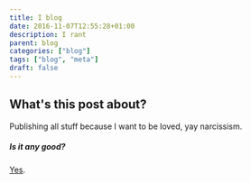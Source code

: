 ```yaml
---
title: I blog
date: 2016-11-07T12:55:28+01:00
description: I rant
parent: blog
categories: ["blog"]
tags: ["blog", "meta"]
draft: false
---
```


What's this post about?
---

Publishing all stuff because I want to be loved, yay narcissism.

##### Is it any good?

[Yes][y].

[y]: http://news.ycombinator.com/item?id=3067434
